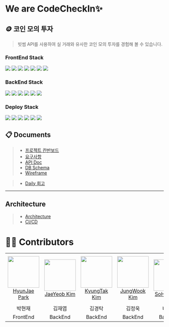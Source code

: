 # We are CodeCheckIn✨

## 🪙 코인 모의 투자
>빗썸 API를 사용하여 실 거래와 유사한 코인 모의 투자를 경험해 볼 수 있습니다.


### FrontEnd Stack

<img src="https://img.shields.io/badge/html5-E34F26?style=for-the-badge&logo=html5&logoColor=white"> <img src="https://img.shields.io/badge/css3-1572B6?style=for-the-badge&logo=css3&logoColor=white"> <img src="https://img.shields.io/badge/typeScript-3178C6?style=for-the-badge&logo=typeScript&logoColor=black"> <img src="https://img.shields.io/badge/javascript-F7DF1E?style=for-the-badge&logo=javascript&logoColor=black"> <img src="https://img.shields.io/badge/next.js-000000?style=for-the-badge&logo=next.js&logoColor=white"> <img src="https://img.shields.io/badge/react-61DAFB?style=for-the-badge&logo=react&logoColor=black"> <img src="https://img.shields.io/badge/mobx-764ABC?style=for-the-badge&logo=redux&logoColor=white"> 

### BackEnd Stack

<img src="https://img.shields.io/badge/java-007396?style=for-the-badge&logo=java&logoColor=white"> <img src="https://img.shields.io/badge/spring-6DB33F?style=for-the-badge&logo=springboot&logoColor=white"> <img src="https://img.shields.io/badge/gradle-02303A?style=for-the-badge&logo=gradle&logoColor=white"> <img src="https://img.shields.io/badge/jwt-000000?style=for-the-badge&logo=json%20web%20tokens&logoColor=white"> <img src="https://img.shields.io/badge/kafka-231F20?style=for-the-badge&logo=apachekafka&logoColor=white"> <img src="https://img.shields.io/badge/mysql-4479A1?style=for-the-badge&logo=mysql&logoColor=white">

### Deploy Stack

<img src="https://img.shields.io/badge/git-F05032?style=for-the-badge&logo=git&logoColor=white"> <img src="https://img.shields.io/badge/github-181717?style=for-the-badge&logo=GitHub&logoColor=white"> <img src="https://img.shields.io/badge/github action-2088FF?style=for-the-badge&logo=GitHub Actions&logoColor=white"> <img src="https://img.shields.io/badge/aws-FF9900?style=for-the-badge&logo=Amazon AWS&logoColor=white"> <img src="https://img.shields.io/badge/amazon%20s3-569A31?style=for-the-badge&logo=amazons3&logoColor=white"> <img src="https://img.shields.io/badge/amazon%20msk-231F20?style=for-the-badge&logo=Apache Kafka&logoColor=white"> 


## 📋 Documents
>- [프로젝트 칸반보드](https://github.com/radic2510/Team-CodeCheckIn/projects/1) <br/>
>- [요구사항](https://github.com/CodeCheckIn/BitMoi/wiki/Requirements) <br/>
>- [API Doc](https://github.com/CodeCheckIn/BitMoi/wiki/API-Documentation) <br/>
>- [DB Schema](https://github.com/CodeCheckIn/BitMoi/wiki/DB-Schema) <br/>
>- [Wireframe](https://github.com/CodeCheckIn/BitMoi/wiki/Wireframe) <br/>

>- [Daily 회고](https://github.com/CodeCheckIn/Team-CodeCheckIn/wiki/Retrospect) <br/>

***
## Architecture
>- [Architecture](https://github.com/CodeCheckIn/BitMoi/wiki/Wireframe/Architecture) <br/>
>- [CI/CD](https://github.com/CodeCheckIn/BitMoi/wiki/CICD) <br/>


# 🧑‍💻 Contributors
<table>
    <tr>
        <td align="center" width="130px" height="160px">
            <a href="https://github.com/J-Bback"><img height="100px" width="100px" src="https://avatars.githubusercontent.com/J-Bback" /></a>
            <br />
            <a href="https://github.com/J-Bback">HyunJae Park</a>
        </td>
        <td align="center" width="130px" height="160px">
            <a href="https://github.com/radic2510"><img height="100px" width="100px" src="https://avatars.githubusercontent.com/radic2510" /></a>
            <br />
            <a href="https://github.com/radic2510">JaeYeob Kim</a>
        </td>
        <td align="center" width="130px" height="160px">
            <a href="https://github.com/tak6831"><img height="100px" width="100px" src="https://avatars.githubusercontent.com/tak6831" /></a>
            <br />
            <a href="https://github.com/tak6831">KyungTak Kim</a>
        </td>
        <td align="center" width="130px" height="160px">
            <a href="https://github.com/kjwjw95"><img height="100px" width="100px" src="https://avatars.githubusercontent.com/kjwjw95" /></a>
            <br />
            <a href="https://github.com/kjwjw95">JungWook Kim</a>
        </td>
        <td align="center" width="130px" height="160px">
            <a href="https://github.com/qpyu66"><img height="100px" width="100px" src="https://avatars.githubusercontent.com/qpyu66" /></a>
            <br />
            <a href="https://github.com/qpyu66">SoHyun Bae</a>
        </td>
    </tr>
    <tr>
       <td align="center">
         박현재
       </td>
       <td align="center">
         김재엽
       </td>
      <td align="center">
         김경탁
      </td>
      <td align="center">
         김정욱
      </td>
      <td align="center">
         배소현
      </td>
    </tr>
    <tr>
      <td align="center">
         FrontEnd
       </td>
      <td align="center">
         BackEnd
      </td>
      <td align="center">
         BackEnd
      </td>
      <td align="center">
         BackEnd
      </td>
      <td align="center">
         BackEnd
      </td>
    </tr>
</table>

